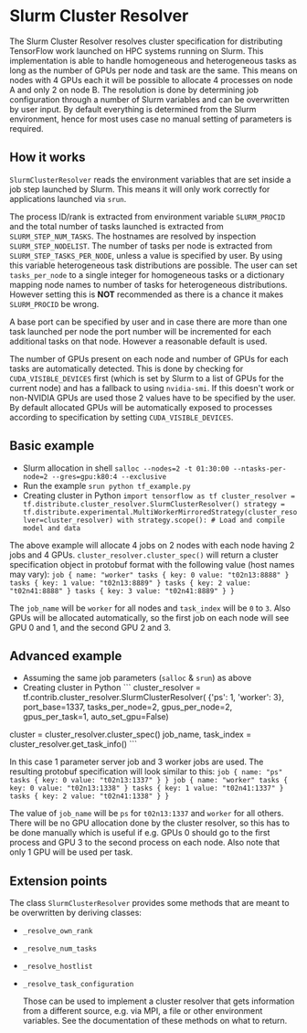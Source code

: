 # Slurm Cluster Resolver

The Slurm Cluster Resolver resolves cluster specification for distributing
TensorFlow work launched on HPC systems running on Slurm. This implementation is
able to handle homogeneous and heterogeneous tasks as long as the number of GPUs
per node and task are the same. This means on nodes with 4 GPUs each it will be
possible to allocate 4 processes on node A and only 2 on node B. The resolution
is done by determining job configuration through a number of Slurm variables and
can be overwritten by user input. By default everything is determined from the
Slurm environment, hence for most uses case no manual setting of parameters is
required.

## How it works

`SlurmClusterResolver` reads the environment variables that are set inside a job
step launched by Slurm. This means it will only work correctly for applications
launched via `srun`.

The process ID/rank is extracted from environment variable `SLURM_PROCID` and
the total number of tasks launched is extracted from `SLURM_STEP_NUM_TASKS`. The
hostnames are resolved by inspection `SLURM_STEP_NODELIST`. The number of tasks
per node is extracted from `SLURM_STEP_TASKS_PER_NODE`, unless a value is
specified by user. By using this variable heterogeneous task distributions are
possible. The user can set `tasks_per_node` to a single integer for homogeneous
tasks or a dictionary mapping node names to number of tasks for heterogeneous
distributions. However setting this is **NOT** recommended as there is a chance
it makes `SLURM_PROCID` be wrong.

A base port can be specified by user and in case there are more than one task
launched per node the port number will be incremented for each additional tasks
on that node. However a reasonable default is used.

The number of GPUs present on each node and number of GPUs for each tasks are
automatically detected. This is done by checking for `CUDA_VISIBLE_DEVICES`
first (which is set by Slurm to a list of GPUs for the current node) and has a
fallback to using `nvidia-smi`. If this doesn't work or non-NVIDIA GPUs are used
those 2 values have to be specified by the user. By default allocated GPUs will
be automatically exposed to processes according to specification by setting
`CUDA_VISIBLE_DEVICES`.

## Basic example

- Slurm allocation in shell
  `salloc --nodes=2 -t 01:30:00 --ntasks-per-node=2 --gres=gpu:k80:4 --exclusive`
- Run the example `srun python tf_example.py`
- Creating cluster in Python
  `import tensorflow as tf cluster_resolver = tf.distribute.cluster_resolver.SlurmClusterResolver() strategy = tf.distribute.experimental.MultiWorkerMirroredStrategy(cluster_resolver=cluster_resolver) with strategy.scope(): # Load and compile model and data`

The above example will allocate 4 jobs on 2 nodes with each node having 2 jobs
and 4 GPUs. `cluster_resolver.cluster_spec()` will return a cluster
specification object in protobuf format with the following value (host names may
vary):
`job { name: "worker" tasks { key: 0 value: "t02n13:8888" } tasks { key: 1 value: "t02n13:8889" } tasks { key: 2 value: "t02n41:8888" } tasks { key: 3 value: "t02n41:8889" } }`

The `job_name` will be `worker` for all nodes and `task_index` will be `0` to
`3`. Also GPUs will be allocated automatically, so the first job on each node
will see GPU 0 and 1, and the second GPU 2 and 3.

## Advanced example

- Assuming the same job parameters (`salloc` & `srun`) as above
- Creating cluster in Python ``` cluster_resolver =
  tf.contrib.cluster_resolver.SlurmClusterResolver( {'ps': 1, 'worker': 3},
  port_base=1337, tasks_per_node=2, gpus_per_node=2, gpus_per_task=1,
  auto_set_gpu=False)

cluster = cluster_resolver.cluster_spec() job_name, task_index =
cluster_resolver.get_task_info() ```

In this case 1 parameter server job and 3 worker jobs are used. The resulting
protobuf specification will look similar to this:
`job { name: "ps" tasks { key: 0 value: "t02n13:1337" } } job { name: "worker" tasks { key: 0 value: "t02n13:1338" } tasks { key: 1 value: "t02n41:1337" } tasks { key: 2 value: "t02n41:1338" } }`

The value of `job_name` will be `ps` for `t02n13:1337` and `worker` for all
others. There will be no GPU allocation done by the cluster resolver, so this
has to be done manually which is useful if e.g. GPUs 0 should go to the first
process and GPU 3 to the second process on each node. Also note that only 1 GPU
will be used per task.

## Extension points

The class `SlurmClusterResolver` provides some methods that are meant to be
overwritten by deriving classes:

- `_resolve_own_rank`
- `_resolve_num_tasks`
- `_resolve_hostlist`
- `_resolve_task_configuration`

  Those can be used to implement a cluster resolver that gets information from a
  different source, e.g. via MPI, a file or other environment variables. See the
  documentation of these methods on what to return.
